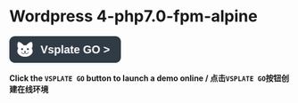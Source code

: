 # Wordpress 4-php7.0-fpm-alpine

<a href="https://www.vsplate.com/?docker-compose=https://github.com/vsplate/dcenvs/wordpress/4-php7.0-fpm-alpine"><img alt="VSPLATE GO" src="https://raw.githubusercontent.com/vsplate/images/master/vsgo_btn.png" width="200px"></a>

**Click the `VSPLATE GO` button to launch a demo online / 点击`VSPLATE GO`按钮创建在线环境**